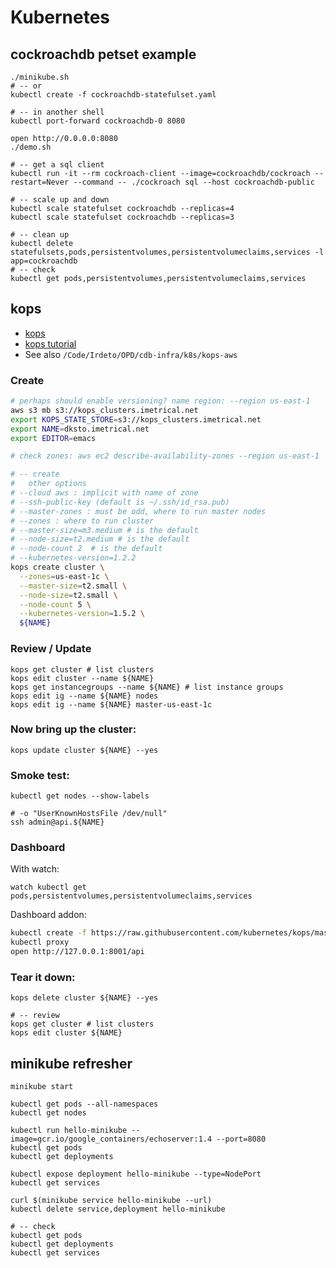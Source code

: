 # Kubernetes

## cockroachdb petset example
```
./minikube.sh
# -- or
kubectl create -f cockroachdb-statefulset.yaml

# -- in another shell
kubectl port-forward cockroachdb-0 8080

open http://0.0.0.0:8080
./demo.sh

# -- get a sql client
kubectl run -it --rm cockroach-client --image=cockroachdb/cockroach --restart=Never --command -- ./cockroach sql --host cockroachdb-public

# -- scale up and down
kubectl scale statefulset cockroachdb --replicas=4
kubectl scale statefulset cockroachdb --replicas=3

# -- clean up
kubectl delete statefulsets,pods,persistentvolumes,persistentvolumeclaims,services -l app=cockroachdb
# -- check
kubectl get pods,persistentvolumes,persistentvolumeclaims,services
```

## kops
- [kops](https://github.com/kubernetes/kops)
- [kops tutorial](https://github.com/kubernetes/kops/blob/master/docs/aws.md)
- See also `/Code/Irdeto/OPD/cdb-infra/k8s/kops-aws`

### Create
```bash
# perhaps should enable versioning? name region: --region us-east-1
aws s3 mb s3://kops_clusters.imetrical.net
export KOPS_STATE_STORE=s3://kops_clusters.imetrical.net
export NAME=dksto.imetrical.net
export EDITOR=emacs

# check zones: aws ec2 describe-availability-zones --region us-east-1

# -- create
#   other options
# --cloud aws : implicit with name of zone
# --ssh-public-key (default is ~/.ssh/id_rsa.pub)
# --master-zones : must be odd, where to run master nodes
# --zones : where to run cluster
# --master-size=m3.medium # is the default
# --node-size=t2.medium # is the default
# --node-count 2  # is the default
# --kubernetes-version=1.2.2
kops create cluster \
  --zones=us-east-1c \
  --master-size=t2.small \
  --node-size=t2.small \
  --node-count 5 \
  --kubernetes-version=1.5.2 \
  ${NAME}
```

### Review / Update
```
kops get cluster # list clusters
kops edit cluster --name ${NAME}
kops get instancegroups --name ${NAME} # list instance groups
kops edit ig --name ${NAME} nodes
kops edit ig --name ${NAME} master-us-east-1c
```

### Now bring up the cluster:
```
kops update cluster ${NAME} --yes
```

### Smoke test:
```
kubectl get nodes --show-labels

# -o "UserKnownHostsFile /dev/null"
ssh admin@api.${NAME}
```

### Dashboard
With watch:
```
watch kubectl get pods,persistentvolumes,persistentvolumeclaims,services
```

Dashboard addon:
```bash
kubectl create -f https://raw.githubusercontent.com/kubernetes/kops/master/addons/kubernetes-dashboard/v1.5.0.yaml
kubectl proxy
open http://127.0.0.1:8001/api
```


### Tear it down:
```
kops delete cluster ${NAME} --yes
```

```
# -- review
kops get cluster # list clusters
kops edit cluster ${NAME}

```


## minikube refresher
```
minikube start

kubectl get pods --all-namespaces
kubectl get nodes

kubectl run hello-minikube --image=gcr.io/google_containers/echoserver:1.4 --port=8080
kubectl get pods
kubectl get deployments

kubectl expose deployment hello-minikube --type=NodePort
kubectl get services

curl $(minikube service hello-minikube --url)
kubectl delete service,deployment hello-minikube

# -- check
kubectl get pods
kubectl get deployments
kubectl get services
```
